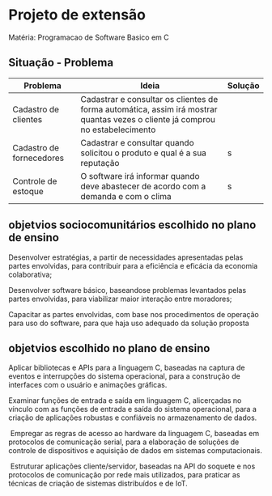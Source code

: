 
# Projeto de extensão

Matéria: Programacao de Software Basico em C

## Situação - Problema

| Problema          |       Ideia         |       Solução                 |
| -----------------  | ---------------------|-----------------------------|
| Cadastro de clientes| Cadastrar e consultar os clientes de forma automática, assim irá mostrar quantas vezes o cliente já comprou no estabelecimento ||s |
| Cadastro de fornecedores |Cadastrar e consultar quando solicitou o produto e qual é a sua reputação  |s|
| Controle de estoque       | O software irá informar quando deve abastecer de acordo com a demanda e com o clima |s|



## objetvios sociocomunitários escolhido no plano de ensino
Desenvolver estratégias, a partir de necessidades apresentadas pelas partes envolvidas, para contribuir para a eficiência e eficácia da economia colaborativa;

Desenvolver software básico, baseando­se problemas levantados pelas partes envolvidas, para viabilizar maior interação entre moradores;

Capacitar as partes envolvidas, com base nos procedimentos de operação para uso do software, para que haja uso adequado da solução proposta

## objetvios escolhido no plano de ensino

­Aplicar bibliotecas e APIs para a linguagem C, baseadas na captura de eventos e interrupções do sistema operacional, para a construção de interfaces com o usuário e animações gráficas.

Examinar funções de entrada e saída em linguagem C, alicerçadas no vínculo com as funções de entrada e saída do sistema operacional, para a criação de aplicações robustas e confiáveis no armazenamento de dados.

­ Empregar as regras de acesso ao hardware da linguagem C, baseadas em protocolos de comunicação serial, para a elaboração de soluções de controle de dispositivos e aquisição de dados em sistemas computacionais.

­ Estruturar aplicações cliente/servidor, baseadas na API do soquete e nos protocolos de comunicação por rede mais utilizados, para praticar as técnicas de criação de sistemas distribuídos e de IoT.


